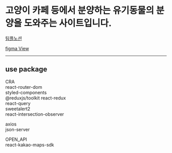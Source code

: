 # 고양이 카페 등에서 분양하는 유기동물의 분양을 도와주는 사이트입니다.

<a href="https://www.notion.so/Safe-Pet-5809828b34084086a84588c25e99eb93">팀플노션</a>

<a href="https://www.figma.com/file/KdJf3n81Y8zeDnEg9wghKw/safe-pet?node-id=0%3A1">figma View</a>

<hr>

## use package<br>
CRA<br>
react-router-dom<br>
styled-components<br>
@reduxjs/toolkit react-redux<br>
react-query<br>
sweetalert2<br>
react-intersection-observer<br>

axios<br>
json-server

OPEN_API<br>
react-kakao-maps-sdk